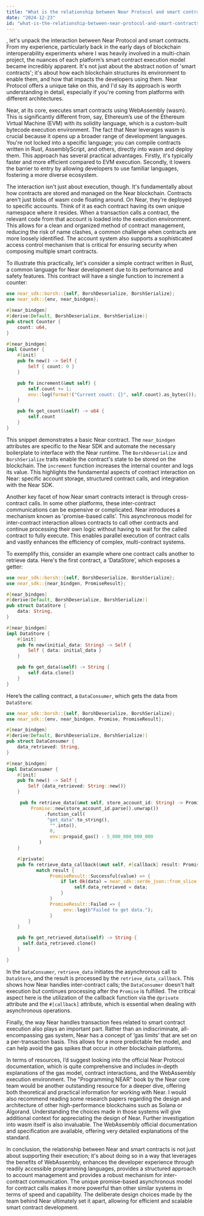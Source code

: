 ```yaml
---
title: "What is the relationship between Near Protocol and smart contracts?"
date: "2024-12-23"
id: "what-is-the-relationship-between-near-protocol-and-smart-contracts"
---
```


, let's unpack the interaction between Near Protocol and smart contracts. From my experience, particularly back in the early days of blockchain interoperability experiments where I was heavily involved in a multi-chain project, the nuances of each platform’s smart contract execution model became incredibly apparent. It's not just about the abstract notion of 'smart contracts'; it's about how each blockchain structures its environment to enable them, and how that impacts the developers using them. Near Protocol offers a unique take on this, and I'd say its approach is worth understanding in detail, especially if you're coming from platforms with different architectures.

Near, at its core, executes smart contracts using WebAssembly (wasm). This is significantly different from, say, Ethereum’s use of the Ethereum Virtual Machine (EVM) with its solidity language, which is a custom-built bytecode execution environment. The fact that Near leverages wasm is crucial because it opens up a broader range of development languages. You're not locked into a specific language; you can compile contracts written in Rust, AssemblyScript, and others, directly into wasm and deploy them. This approach has several practical advantages. Firstly, it's typically faster and more efficient compared to EVM execution. Secondly, it lowers the barrier to entry by allowing developers to use familiar languages, fostering a more diverse ecosystem.

The interaction isn't just about execution, though. It's fundamentally about how contracts are stored and managed on the Near blockchain. Contracts aren't just blobs of wasm code floating around. On Near, they’re deployed to specific accounts. Think of it as each contract having its own unique namespace where it resides. When a transaction calls a contract, the relevant code from that account is loaded into the execution environment. This allows for a clean and organized method of contract management, reducing the risk of name clashes, a common challenge when contracts are more loosely identified. The account system also supports a sophisticated access control mechanism that is critical for ensuring security when composing multiple smart contracts.

To illustrate this practically, let's consider a simple contract written in Rust, a common language for Near development due to its performance and safety features. This contract will have a single function to increment a counter:

```rust
use near_sdk::borsh::{self, BorshDeserialize, BorshSerialize};
use near_sdk::{env, near_bindgen};

#[near_bindgen]
#[derive(Default, BorshDeserialize, BorshSerialize)]
pub struct Counter {
    count: u64,
}

#[near_bindgen]
impl Counter {
    #[init]
    pub fn new() -> Self {
        Self { count: 0 }
    }

    pub fn increment(&mut self) {
        self.count += 1;
        env::log(format!("Current count: {}", self.count).as_bytes());
    }

    pub fn get_count(&self) -> u64 {
        self.count
    }
}
```

This snippet demonstrates a basic Near contract. The `near_bindgen` attributes are specific to the Near SDK and automate the necessary boilerplate to interface with the Near runtime. The `BorshDeserialize` and `BorshSerialize` traits enable the contract's state to be stored on the blockchain. The `increment` function increases the internal counter and logs its value. This highlights the fundamental aspects of contract interaction on Near: specific account storage, structured contract calls, and integration with the Near SDK.

Another key facet of how Near smart contracts interact is through cross-contract calls. In some other platforms, these inter-contract communications can be expensive or complicated. Near introduces a mechanism known as 'promise-based calls'. This asynchronous model for inter-contract interaction allows contracts to call other contracts and continue processing their own logic without having to wait for the called contract to fully execute. This enables parallel execution of contract calls and vastly enhances the efficiency of complex, multi-contract systems.

To exemplify this, consider an example where one contract calls another to retrieve data. Here's the first contract, a ‘DataStore’, which exposes a getter:

```rust
use near_sdk::borsh::{self, BorshDeserialize, BorshSerialize};
use near_sdk::{near_bindgen, PromiseResult};

#[near_bindgen]
#[derive(Default, BorshDeserialize, BorshSerialize)]
pub struct DataStore {
    data: String,
}

#[near_bindgen]
impl DataStore {
    #[init]
    pub fn new(initial_data: String) -> Self {
        Self { data: initial_data }
    }

    pub fn get_data(&self) -> String {
        self.data.clone()
    }
}
```

Here’s the calling contract, a `DataConsumer`, which gets the data from `DataStore`:

```rust
use near_sdk::borsh::{self, BorshDeserialize, BorshSerialize};
use near_sdk::{env, near_bindgen, Promise, PromiseResult};

#[near_bindgen]
#[derive(Default, BorshDeserialize, BorshSerialize)]
pub struct DataConsumer {
    data_retrieved: String,
}

#[near_bindgen]
impl DataConsumer {
    #[init]
    pub fn new() -> Self {
        Self {data_retrieved: String::new()}
    }

     pub fn retrieve_data(&mut self, store_account_id: String) -> Promise{
         Promise::new(store_account_id.parse().unwrap())
              .function_call(
               "get_data".to_string(),
                "".into(),
                0,
                env::prepaid_gas() - 5_000_000_000_000
            )
    }

    #[private]
    pub fn retrieve_data_callback(&mut self, #[callback] result: PromiseResult<String>) {
           match result {
                PromiseResult::Successful(value) => {
                    if let Ok(data) = near_sdk::serde_json::from_slice::<String>(&value){
                         self.data_retrieved = data;
                    }
                }
                PromiseResult::Failed => {
                     env::log(b"Failed to get data.");
                }
        }
    }

    pub fn get_retrieved_data(&self) -> String {
      self.data_retrieved.clone()
    }

}
```
In the `DataConsumer`, `retrieve_data` initiates the asynchronous call to `DataStore`, and the result is processed by the `retrieve_data_callback`. This shows how Near handles inter-contract calls; the `DataConsumer` doesn't halt execution but continues processing after the `Promise` is fulfilled.  The critical aspect here is the utilization of the callback function via the `@private` attribute and the `#[callback]` attribute, which is essential when dealing with asynchronous operations.

Finally, the way Near handles transaction fees related to smart contract execution also plays an important part. Rather than an indiscriminate, all-encompassing gas system, Near has a concept of ‘gas limits’ that are set on a per-transaction basis. This allows for a more predictable fee model, and can help avoid the gas spikes that occur in other blockchain platforms.

In terms of resources, I’d suggest looking into the official Near Protocol documentation, which is quite comprehensive and includes in-depth explanations of the gas model, contract interactions, and the WebAssembly execution environment. The "Programming NEAR" book by the Near core team would be another outstanding resource for a deeper dive, offering both theoretical and practical information for working with Near. I would also recommend reading some research papers regarding the design and architecture of other high-performance blockchains such as Solana or Algorand. Understanding the choices made in those systems will give additional context for appreciating the design of Near. Further investigation into wasm itself is also invaluable. The WebAssembly official documentation and specification are available, offering very detailed explanations of the standard.

In conclusion, the relationship between Near and smart contracts is not just about supporting their execution; it's about doing so in a way that leverages the benefits of WebAssembly, enhances the developer experience through readily accessible programming languages, provides a structured approach to account management and provides a robust mechanism for inter-contract communication. The unique promise-based asynchronous model for contract calls makes it more powerful than other similar systems in terms of speed and capability. The deliberate design choices made by the team behind Near ultimately set it apart, allowing for efficient and scalable smart contract development.
